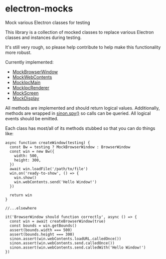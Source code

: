 # electron-mocks

Mock various Electron classes for testing

This library is a collection of mocked classes to replace various Electron classes and instances during testing. 

It's still very rough, so please help contribute to help make this functionality more robust.

Currently implemented:
- [MockBrowserWindow](src/MockBrowserWindow.ts)
- [MockWebContents](src/MockWebContents.ts)
- [MockIpcMain](src/MockIpcMain.ts)
- [MockIpcRenderer](src/MockIpcRenderer.ts)
- [MockScreen](src/MockScreen.ts)
- [MockDisplay](src/MockDisplay.ts)

All methods are implemented and should return logical values. Additionally, methods are wrapped in [sinon.spy()]([url](https://sinonjs.org/releases/latest/spies/)) so calls can be queried. All logical events should be emitted.

Each class has most/all of its methods stubbed so that you can do things like:

```JS
async function createWindow(testing) {
  const Bw = testing ? MockBrowserWindow : BrowserWindow
  const win = new Bw({
    width: 500,
    height: 300,
  })
  await win.loadFile('/path/to/file')
  win.on('ready-to-show', () => {
    win.show()
    win.webContents.send('Hello Window!')
  })
  
  return win
}

//...elsewhere

it('BrowserWindow should function correctly', async () => {
  const win = await createBrowserWindow(true)
  const bounds = win.getBounds()
  assert(bounds.width === 500)
  assert(bounds.height === 300)
  sinon.assert(win.webContents.loadURL.calledOnce())
  sinon.assert(win.webContents.send.calledOnce())
  sinon.assert(win.webContents.send.calledWith('Hello Window!')
})

```

